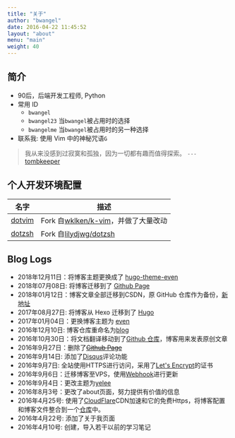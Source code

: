 ```yaml
---
title: "关于"
author: "bwangel"
date: 2016-04-22 11:45:52
layout: "about"
menu: "main"
weight: 40
---
```


## 简介

+ 90后，后端开发工程师, Python
+ 常用 ID
  + `bwangel`
  + `bwangel23` 当`bwangel`被占用时的选择
  + `bwangelme` 当`bwangel`被占用时的另一种选择
+ 联系我: 使用 Vim 中的神秘咒语`G`

> 我从来没感到过寂寞和孤独，因为一切都有趣而值得探索。 `---` [tombkeeper](https://weibo.com/1401527553/GEVqXh5Wz?filter=hot&root_comment_id=0&type=comment)


## 个人开发环境配置

名字|描述
---|---
[dotvim](https://github.com/bwangel23/dotvim) | Fork 自[wklken/k-vim](https://github.com/wklken/k-vim)，并做了大量改动
[dotzsh](https://github.com/bwangel23/dotzsh) | Fork 自[lilydjwg/dotzsh](https://github.com/lilydjwg/dotzsh)

## Blog Logs

+ 2018年12月11日：将博客主题更换成了 [hugo-theme-even](https://github.com/olOwOlo/hugo-theme-even)
+ 2018年07月08日: 将博客迁移到了 [Github Page](http://bwangel23.github.io)
+ 2018年01月12日：博客文章全部迁移到CSDN，原 GitHub 仓库作为备份，[新地址](http://blog.csdn.net/u012291393)
+ 2017年08月27日: 将博客从 Hexo 迁移到了 [Hugo](https://gohugo.io/)
+ 2017年01月04日：更换博客主题为 [even](https://github.com/ahonn/hexo-theme-even)
+ 2016年12月10日: 博客仓库重命名为[blog](https://github.com/bwangel23/blog)
+ 2016年10月30日：将文档翻译移动到了[Github 仓库](https://github.com/bwangel23/Translate)，博客用来发表原创文章
+ 2016年9月27日：删除了~~[Github Page](http://bwangel23.github.io)~~
+ 2016年9月14日: 添加了[Disqus](https://disqus.com/)评论功能
+ 2016年9月7日: 全站使用HTTPS进行访问，采用了[Let's Encrypt](https://letsencrypt.org/)的证书
+ 2016年9月6日：迁移博客至VPS，使用[Webhook](https://developer.github.com/webhooks/)进行更新
+ 2016年9月4日：更改主题为[yelee](https://github.com/MOxFIVE/hexo-theme-yelee)
+ 2016年8月3号：更改了about页面，努力提供有价值的信息
+ 2016年4月25号: 使用了[CloudFlare](https://www.cloudflare.com/)CDN加速和它的免费Https，将博客配置和博客文件整合到一个[仓库](https://github.com/bwangel23/bwangel23.github.io)中。
+ 2016年4月22号: 添加了关于我页面
+ 2016年4月10号: 创建，导入若干以前的学习笔记
